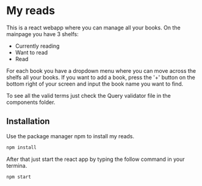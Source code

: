 # My reads

This is a react webapp where you can manage all your books. On the mainpage you have 3 shelfs:
 * Currently reading
 * Want to read
 * Read

For each book you have a dropdown menu where you can move across the shelfs all your books.
If you want to add a book, press the '+' button on the bottom right of your screen and input the book name you want to find.

To see all the valid terms just check the Query validator file in the components folder.
## Installation

Use the package manager npm to install my reads.

```bash
npm install
```
After that just start the react app by typing the follow command in your termina.
```bash
npm start
```
